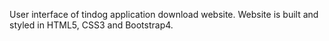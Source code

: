 User interface of tindog application download website.
Website is built and styled in HTML5, CSS3 and Bootstrap4.
